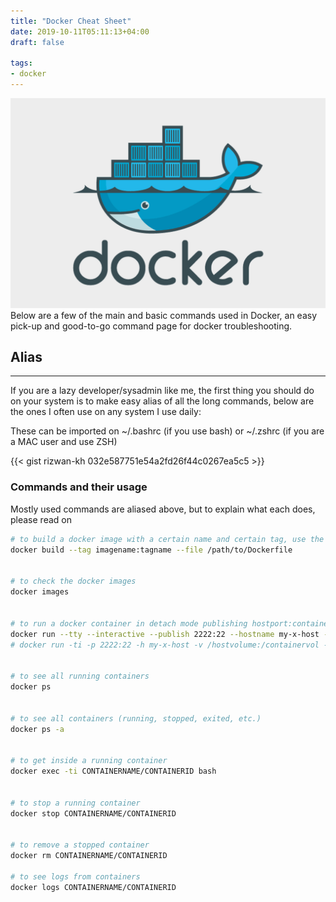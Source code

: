 ```yaml
---
title: "Docker Cheat Sheet"
date: 2019-10-11T05:11:13+04:00
draft: false

tags:
- docker
---
```

![docker](/docker.png)
Below are a few of the main and basic commands used in Docker, an easy pick-up and good-to-go command page for docker troubleshooting.

## Alias
---
If you are a lazy developer/sysadmin like me, the first thing you should do on your system is to make easy alias of all the long commands, below are the ones I often use on any system I use daily:

These can be imported on ~/.bashrc (if you use bash) or ~/.zshrc (if you are a MAC user and use ZSH)

{{< gist rizwan-kh 032e587751e54a2fd26f44c0267ea5c5 >}}

### Commands and their usage
Mostly used commands are aliased above, but to explain what each does, please read on
```sh
# to build a docker image with a certain name and certain tag, use the below Docker build command
docker build --tag imagename:tagname --file /path/to/Dockerfile


# to check the docker images
docker images


# to run a docker container in detach mode publishing hostport:containerport and mounting a host vol to container vol, giving a name to the runnging container and the hostname to container
docker run --tty --interactive --publish 2222:22 --hostname my-x-host --volume /hostvolume:/containervol --name name-of-running-container --detach imagename:tagname
# docker run -ti -p 2222:22 -h my-x-host -v /hostvolume:/containervol -n name-of-running-container -d imagename:tagname (this is shorter version of the above command)


# to see all running containers
docker ps


# to see all containers (running, stopped, exited, etc.)
docker ps -a


# to get inside a running container
docker exec -ti CONTAINERNAME/CONTAINERID bash


# to stop a running container
docker stop CONTAINERNAME/CONTAINERID


# to remove a stopped container
docker rm CONTAINERNAME/CONTAINERID

# to see logs from containers
docker logs CONTAINERNAME/CONTAINERID
```

